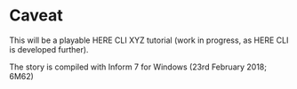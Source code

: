 # Caveat
This will be a playable HERE CLI XYZ tutorial (work in progress, as HERE CLI is developed further).


The story is compiled with Inform 7 for Windows (23rd February 2018; 6M62)
